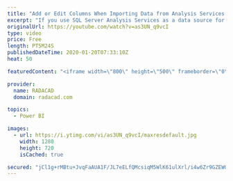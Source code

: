```yaml
---
title: "Add or Edit Columns When Importing Data from Analysis Services into Power BI"
excerpt: "If you use SQL Server Analysis Services as a data source for Power BI, you have two types of connection; Live Connection or Import Data. If you use Import Data, you can select columns and measures to be imported into Power BI. However, what if you want to add more columns to it, or edit something? In"
originalUrl: https://youtube.com/watch?v=as3UN_q9vcI
type: video
price: Free
length: PT5M24S
publishedDateTime: 2020-01-20T07:33:10Z
heat: 50

featuredContent: "<iframe width=\"800\" height=\"500\" frameborder=\"0\" src=\"https://www.youtube.com/embed/as3UN_q9vcI\" allow=\"accelerometer; autoplay; encrypted-media; gyroscope; picture-in-picture\" allowfullscreen></iframe>"

provider:
  name: RADACAD
  domain: radacad.com

topics:
  - Power BI

images:
  - url: https://i.ytimg.com/vi/as3UN_q9vcI/maxresdefault.jpg
    width: 1280
    height: 720
    isCached: true

secured: "jCl1g+rMBtu+JvqFaAUA1F/JL7eELfQMcsiqM5WlK61ulXrl/i4w6Zr9GZEWQuHp7WHA4qZQSFpaPxsXyoKnzC6JMcOnNyvMzjZsnIg72N1NV+JihTPgs5riQ8GCuPnTD1tdlt9SDD9Z3SmtoR58LRbGEpAKuGiEui7Fe4i6lhqtKjXsycAjdjK//smHpfGRkxoIkI7kxQ5VlgrxVfeX34GVTXh6xfzKnycz90zjrzWcw5iSYSU8Ocxs8b3G5kmoWPrtrt0bDjvv1f9M96Jrzei5nfXXhLLvkeCehglUNWi2EomRXUjGuK2+lOTwy2sQoFva2Eo3WmOlOOTBZoXl6lEv0+L6TPtpeozMg21diqFu4dj8uklN/QiqCMxNvV2aIFgbcr0KPmLpDRVMzd213plm8ougXWd17/Uj2Lk0rKU=;JZTkJx6FaO/CH1XJZZVfLg=="
---
```


